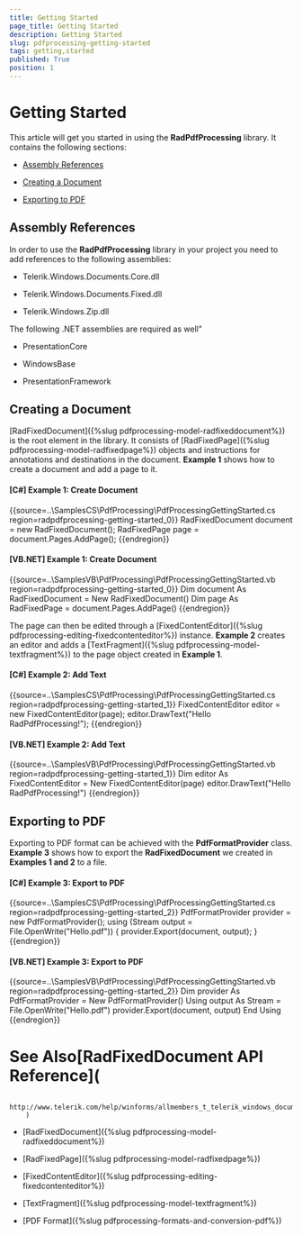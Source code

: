 ```yaml
---
title: Getting Started
page_title: Getting Started
description: Getting Started
slug: pdfprocessing-getting-started
tags: getting,started
published: True
position: 1
---
```


# Getting Started



This article will get you started in using the __RadPdfProcessing__ library. It contains the following sections:
      

* [Assembly References](#assembly-references)

* [Creating a Document](#creating-a-document)

* [Exporting to PDF](#exporting-to-pdf)

## Assembly References

In order to use the __RadPdfProcessing__ library in your project you need to add references to the following assemblies:
        

* Telerik.Windows.Documents.Core.dll
            

* Telerik.Windows.Documents.Fixed.dll
            

* Telerik.Windows.Zip.dll
            

The following .NET assemblies are required as well"

* PresentationCore
            

* WindowsBase
            

* PresentationFramework
            

## Creating a Document

[RadFixedDocument]({%slug pdfprocessing-model-radfixeddocument%}) is the root element in the library. It consists of [RadFixedPage]({%slug pdfprocessing-model-radfixedpage%}) objects and instructions for annotations and destinations in the document. __Example 1__ shows how to create a document and add a page to it.
        

#### __[C#] Example 1: Create Document__

{{source=..\SamplesCS\PdfProcessing\PdfProcessingGettingStarted.cs region=radpdfprocessing-getting-started_0}}
	            RadFixedDocument document = new RadFixedDocument();
	            RadFixedPage page = document.Pages.AddPage();
	{{endregion}}



#### __[VB.NET] Example 1: Create Document__

{{source=..\SamplesVB\PdfProcessing\PdfProcessingGettingStarted.vb region=radpdfprocessing-getting-started_0}}
	        Dim document As RadFixedDocument = New RadFixedDocument()
	        Dim page As RadFixedPage = document.Pages.AddPage()
	{{endregion}}



The page can then be edited through a [FixedContentEditor]({%slug pdfprocessing-editing-fixedcontenteditor%}) instance. __Example 2__ creates an editor and adds a [TextFragment]({%slug pdfprocessing-model-textfragment%}) to the page object created in __Example 1__.
        

#### __[C#] Example 2: Add Text__

{{source=..\SamplesCS\PdfProcessing\PdfProcessingGettingStarted.cs region=radpdfprocessing-getting-started_1}}
	            FixedContentEditor editor = new FixedContentEditor(page);
	            editor.DrawText("Hello RadPdfProcessing!");
	{{endregion}}



#### __[VB.NET] Example 2: Add Text__

{{source=..\SamplesVB\PdfProcessing\PdfProcessingGettingStarted.vb region=radpdfprocessing-getting-started_1}}
	        Dim editor As FixedContentEditor = New FixedContentEditor(page)
	        editor.DrawText("Hello RadPdfProcessing!")
	{{endregion}}



## Exporting to PDF

Exporting to PDF format can be achieved with the __PdfFormatProvider__ class. __Example 3__ shows how to export the __RadFixedDocument__ we created in __Examples 1 and 2__ to a file.
        

#### __[C#] Example 3: Export to PDF__

{{source=..\SamplesCS\PdfProcessing\PdfProcessingGettingStarted.cs region=radpdfprocessing-getting-started_2}}
	            PdfFormatProvider provider = new PdfFormatProvider();
	            using (Stream output = File.OpenWrite("Hello.pdf"))
	            {
	                provider.Export(document, output);
	            }
	{{endregion}}



#### __[VB.NET] Example 3: Export to PDF__

{{source=..\SamplesVB\PdfProcessing\PdfProcessingGettingStarted.vb region=radpdfprocessing-getting-started_2}}
	        Dim provider As PdfFormatProvider = New PdfFormatProvider()
	        Using output As Stream = File.OpenWrite("Hello.pdf")
	            provider.Export(document, output)
	        End Using
	{{endregion}}



# See Also[RadFixedDocument API Reference](
            http://www.telerik.com/help/winforms/allmembers_t_telerik_windows_documents_fixed_model_radfixeddocument.html
        )

 * [RadFixedDocument]({%slug pdfprocessing-model-radfixeddocument%})

 * [RadFixedPage]({%slug pdfprocessing-model-radfixedpage%})

 * [FixedContentEditor]({%slug pdfprocessing-editing-fixedcontenteditor%})

 * [TextFragment]({%slug pdfprocessing-model-textfragment%})

 * [PDF Format]({%slug pdfprocessing-formats-and-conversion-pdf%})
